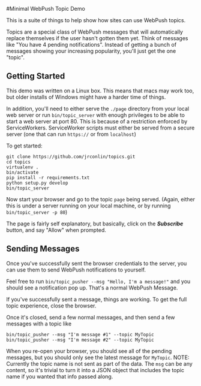 #Minimal WebPush Topic Demo

This is a suite of things to help show how sites can use WebPush topics.

Topics are a special class of WebPush messages that will automatically replace 
themselves if the user hasn't gotten them yet. Think of messages like "You have
4 pending notifications". Instead of getting a bunch of messages showing your
 increasing popularity, you'll just get the one "topic". 
 
## Getting Started
 
 This demo was written on a Linux box. This means that macs may work too, but 
 older installs of Windows might have a harder time of things.
 
  In addition, you'll need to either serve the `./page` directory from your 
  local web server or run `bin/topic_server` with enough privileges to be able
  to start a web server at port 80. This is because of a restriction enforced
  by ServiceWorkers. ServiceWorker scripts must either be served from a 
  secure server (one that can run `https://` or from `localhost`)
  
 
 To get started:
 ```
git clone https://github.com/jrconlin/topics.git
cd topics
virtualenv .
bin/activate
pip install -r requirements.txt
python setup.py develop
bin/topic_server
```

 Now start your browser and go to the topic `page` being served. (Again,
 either this is under a server running on your local machine, or by running 
 `bin/topic_server -p 80`) 

 The page is fairly self explanatory, but basically, click on the ***Subscribe*** 
 button, and say "Allow" when prompted. 
 
## Sending Messages

 Once you've successfully sent the browser credentials to the server, you can
  use them to send WebPush notifications to yourself.
  
  Feel free to run `bin/topic_pusher --msg "Hello, I'm a message!"` and you 
  should see a notification pop up. That's a normal WebPush Message. 
  
  If you've successfully sent a message, things are working. To get the full
  topic experience, close the browser. 
  
  Once it's closed, send a few normal messages, and then send a few 
  messages with a topic like 
  ```
  bin/topic_pusher --msg "I'm message #1" --topic MyTopic
  bin/topic_pusher --msg "I'm message #2" --topic MyTopic
  ```
  
  When you re-open your browser, you should see all of the pending messages, 
  but you should only see the latest message for `MyTopic`. NOTE: Currently 
  the topic name is not sent as part of the data. The `msg` can be any content,
  so it's trivial to turn it into a JSON object that includes the topic name
  if you wanted that info passed along. 
  
